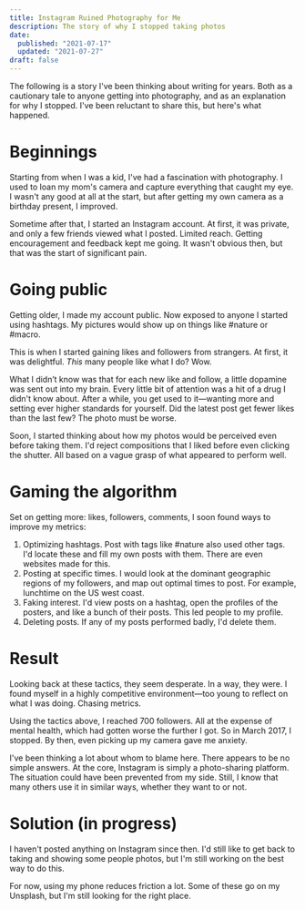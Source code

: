 ```yaml
---
title: Instagram Ruined Photography for Me
description: The story of why I stopped taking photos
date:
  published: "2021-07-17"
  updated: "2021-07-27"
draft: false
---
```


The following is a story I've been thinking about writing for years. Both as a cautionary tale to anyone getting into photography, and as an explanation for why I stopped. I've been reluctant to share this, but here's what happened.

# Beginnings

Starting from when I was a kid, I've had a fascination with photography. I used to loan my mom's camera and capture everything that caught my eye. I wasn't any good at all at the start, but after getting my own camera as a birthday present, I improved.

Sometime after that, I started an Instagram account. At first, it was private, and only a few friends viewed what I posted. Limited reach. Getting encouragement and feedback kept me going. It wasn't obvious then, but that was the start of significant pain.

# Going public

Getting older, I made my account public. Now exposed to anyone I started using hashtags. My pictures would show up on things like #nature or #macro.

This is when I started gaining likes and followers from strangers. At first, it was delightful. _This_ many people like what I do? Wow.

What I didn’t know was that for each new like and follow, a little dopamine was sent out into my brain. Every little bit of attention was a hit of a drug I didn't know about. After a while, you get used to it—wanting more and setting ever higher standards for yourself. Did the latest post get fewer likes than the last few? The photo must be worse.

Soon, I started thinking about how my photos would be perceived even before taking them. I'd reject compositions that I liked before even clicking the shutter. All based on a vague grasp of what appeared to perform well.

# Gaming the algorithm

Set on getting more: likes, followers, comments, I soon found ways to improve my metrics:

1. Optimizing hashtags. Post with tags like #nature also used other tags. I'd locate these and fill my own posts with them. There are even websites made for this.
2. Posting at specific times. I would look at the dominant geographic regions of my followers, and map out optimal times to post. For example, lunchtime on the US west coast.
3. Faking interest. I'd view posts on a hashtag, open the profiles of the posters, and like a bunch of their posts. This led people to my profile.
4. Deleting posts. If any of my posts performed badly, I'd delete them.

# Result

Looking back at these tactics, they seem desperate. In a way, they were. I found myself in a highly competitive environment—too young to reflect on what I was doing. Chasing metrics.

Using the tactics above, I reached 700 followers. All at the expense of mental health, which had gotten worse the further I got. So in March 2017, I stopped. By then, even picking up my camera gave me anxiety.

I've been thinking a lot about whom to blame here. There appears to be no simple answers. At the core, Instagram is simply a photo-sharing platform. The situation could have been prevented from my side. Still, I know that many others use it in similar ways, whether they want to or not.

# Solution (in progress)

I haven't posted anything on Instagram since then. I'd still like to get back to taking and showing some people photos, but I'm still working on the best way to do this.

For now, using my phone reduces friction a lot. Some of these go on my Unsplash, but I'm still looking for the right place.
